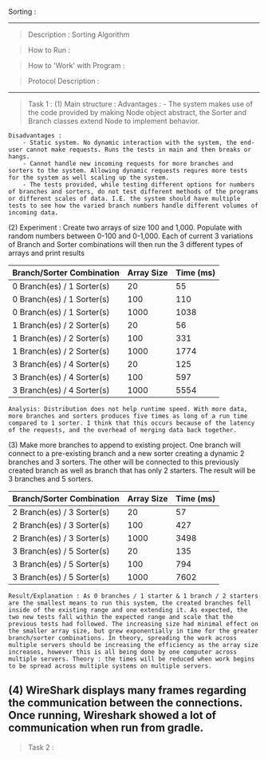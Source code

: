 Sorting :

----------------------------------------------------------------------------

> Description : Sorting Algorithm 

> How to Run :

> How to 'Work' with Program : 

> Protocol Description : 

----------------------------------------------------------------------------
> Task 1 : 
(1)
	Main structure :
	Advantages :
		- The system makes use of the code provided by making Node object abstract, the Sorter and Branch classes extend Node to implement behavior.
		

	Disadvantages :
		- Static system. No dynamic interaction with the system, the end-user cannot make requests. Runs the tests in main and then breaks or hangs.
		- Cannot handle new incoming requests for more branches and sorters to the system. Allowing dynamic requests requres more tests for the system as well scaling up the system. 
		- The tests provided, while testing different options for numbers of branches and sorters, do not test different methods of the programs or different scales of data. I.E. the system should have multiple tests to see how the varied branch numbers handle different volumes of incoming data. 

(2)
	Experiment : Create two arrays of size 100 and 1,000. Populate with random numbers between 0-100 and 0-1,000. Each of current 3 variations of Branch and Sorter combinations will then run the 3 different types of arrays and print results

| Branch/Sorter Combination     | Array Size | Time (ms) |
| ----------------------------- | ---------- | --------- |
| 0 Branch(es) / 1 Sorter(s)    | 20         | 55        |
| 0 Branch(es) / 1 Sorter(s)    | 100        | 110       |
| 0 Branch(es) / 1 Sorter(s)    | 1000       | 1038      |
| 1 Branch(es) / 2 Sorter(s)    | 20         | 56        |
| 1 Branch(es) / 2 Sorter(s)    | 100        | 331       |
| 1 Branch(es) / 2 Sorter(s)    | 1000       | 1774      |
| 3 Branch(es) / 4 Sorter(s)    | 20         | 125       |
| 3 Branch(es) / 4 Sorter(s)    | 100        | 597       |
| 3 Branch(es) / 4 Sorter(s)    | 1000       | 5554      |

	Analysis: Distribution does not help runtime speed. With more data, more branches and sorters produces five times as long of a run time compared to 1 sorter. I think that this occurs because of the latency of the requests, and the overhead of merging data back together.  

(3)
	Make more branches to append to existing project. One branch will connect to a pre-existing branch and a new sorter creating a dynamic 2 branches and 3 sorters. The other will be connected to this previously created branch as well as branch that has only 2 starters. The result will be 3 branches and 5 sorters.

| Branch/Sorter Combination     | Array Size | Time (ms) |
| ----------------------------- | ---------- | --------- |
| 2 Branch(es) / 3 Sorter(s)    | 20         | 57        |
| 2 Branch(es) / 3 Sorter(s)    | 100        | 427       |
| 2 Branch(es) / 3 Sorter(s)    | 1000       | 3498      |
| 3 Branch(es) / 5 Sorter(s)    | 20         | 135       |
| 3 Branch(es) / 5 Sorter(s)    | 100        | 794       |
| 3 Branch(es) / 5 Sorter(s)    | 1000       | 7602      |

	Result/Explanation : As 0 branches / 1 starter & 1 branch / 2 starters are the smallest means to run this system, the created branches fell inside of the existing range and one extending it. As expected, the two new tests fall within the expected range and scale that the previous tests had followed. The increasing size had minimal effect on the smaller array size, but grew exponentially in time for the greater branch/sorter combinations. In theory, spreading the work across multiple servers should be increasing the efficiency as the array size increases, however this is all being done by one computer across multiple servers. Theory : the times will be reduced when work begins to be spread across multiple systems on multiple servers. 

(4)
	WireShark displays many frames regarding the communication between the connections. Once running, Wireshark showed a lot of communication when run from gradle. 
----------------------------------------------------------------------------
> Task 2 : 

